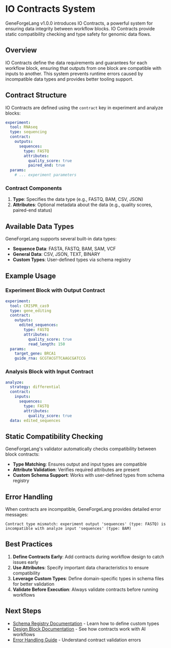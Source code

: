 # IO Contracts System

GeneForgeLang v1.0.0 introduces IO Contracts, a powerful system for ensuring data integrity between workflow blocks. IO Contracts provide static compatibility checking and type safety for genomic data flows.

## Overview

IO Contracts define the data requirements and guarantees for each workflow block, ensuring that outputs from one block are compatible with inputs to another. This system prevents runtime errors caused by incompatible data types and provides better tooling support.

## Contract Structure

IO Contracts are defined using the `contract` key in experiment and analyze blocks:

```yaml
experiment:
  tool: RNAseq
  type: sequencing
  contract:
    outputs:
      sequences:
        type: FASTQ
        attributes:
          quality_score: true
          paired_end: true
  params:
    # ... experiment parameters
```

### Contract Components

1. **Type**: Specifies the data type (e.g., FASTQ, BAM, CSV, JSON)
2. **Attributes**: Optional metadata about the data (e.g., quality scores, paired-end status)

## Available Data Types

GeneForgeLang supports several built-in data types:

- **Sequence Data**: FASTA, FASTQ, BAM, SAM, VCF
- **General Data**: CSV, JSON, TEXT, BINARY
- **Custom Types**: User-defined types via schema registry

## Example Usage

### Experiment Block with Output Contract

```yaml
experiment:
  tool: CRISPR_cas9
  type: gene_editing
  contract:
    outputs:
      edited_sequences:
        type: FASTQ
        attributes:
          quality_score: true
          read_length: 150
  params:
    target_gene: BRCA1
    guide_rna: GCGTACGTTCAAGCGATCCG
```

### Analysis Block with Input Contract

```yaml
analyze:
  strategy: differential
  contract:
    inputs:
      sequences:
        type: FASTQ
        attributes:
          quality_score: true
  data: edited_sequences
```

## Static Compatibility Checking

GeneForgeLang's validator automatically checks compatibility between block contracts:

- **Type Matching**: Ensures output and input types are compatible
- **Attribute Validation**: Verifies required attributes are present
- **Custom Schema Support**: Works with user-defined types from schema registry

## Error Handling

When contracts are incompatible, GeneForgeLang provides detailed error messages:

```
Contract type mismatch: experiment output 'sequences' (type: FASTQ) is incompatible with analyze input 'sequences' (type: BAM)
```

## Best Practices

1. **Define Contracts Early**: Add contracts during workflow design to catch issues early
2. **Use Attributes**: Specify important data characteristics to ensure compatibility
3. **Leverage Custom Types**: Define domain-specific types in schema files for better validation
4. **Validate Before Execution**: Always validate contracts before running workflows

## Next Steps

- [Schema Registry Documentation](schema_registry.md) - Learn how to define custom types
- [Design Block Documentation](design_block.md) - See how contracts work with AI workflows
- [Error Handling Guide](../error_handling.md) - Understand contract validation errors
